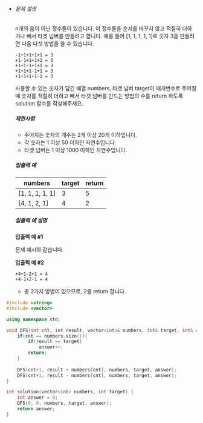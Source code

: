 - ###### 문제 설명

  n개의 음이 아닌 정수들이 있습니다. 이 정수들을 순서를 바꾸지 않고 적절히 더하거나 빼서 타겟 넘버를 만들려고 합니다. 예를 들어 [1, 1, 1, 1, 1]로 숫자 3을 만들려면 다음 다섯 방법을 쓸 수 있습니다.

  ```
  -1+1+1+1+1 = 3
  +1-1+1+1+1 = 3
  +1+1-1+1+1 = 3
  +1+1+1-1+1 = 3
  +1+1+1+1-1 = 3
  ```

  사용할 수 있는 숫자가 담긴 배열 numbers, 타겟 넘버 target이 매개변수로 주어질 때 숫자를 적절히 더하고 빼서 타겟 넘버를 만드는 방법의 수를 return 하도록 solution 함수를 작성해주세요.

  ##### 제한사항

  - 주어지는 숫자의 개수는 2개 이상 20개 이하입니다.
  - 각 숫자는 1 이상 50 이하인 자연수입니다.
  - 타겟 넘버는 1 이상 1000 이하인 자연수입니다.

  ##### 입출력 예

  | numbers         | target | return |
  | --------------- | ------ | ------ |
  | [1, 1, 1, 1, 1] | 3      | 5      |
  | [4, 1, 2, 1]    | 4      | 2      |

  ##### 입출력 예 설명

  **입출력 예 #1**

  문제 예시와 같습니다.

  **입출력 예 #2**

  ```
  +4+1-2+1 = 4
  +4-1+2-1 = 4
  ```

  - 총 2가지 방법이 있으므로, 2를 return 합니다.

```c++
#include <string>
#include <vector>

using namespace std;

void DFS(int cnt, int result, vector<int>& numbers, int& target, int& answer){
    if(cnt == numbers.size()){
        if(result == target)
            answer++;
        return;
    }
    
    DFS(cnt+1, result + numbers[cnt], numbers, target, answer);
    DFS(cnt+1, result - numbers[cnt], numbers, target, answer);
}

int solution(vector<int> numbers, int target) {
    int answer = 0;
    DFS(0, 0, numbers, target, answer);
    return answer;
}
```
